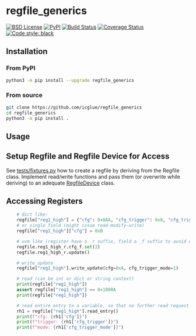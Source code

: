 # regfile\_generics

[![BSD License][bsdlicense-button]][bsdlicense]
[![PyPI][pypi-button]][pypi]
[![Build Status][build-button]][build]
[![Coverage Status][codecov-button]][codecov]
[![Code style: black][black-button]][black]

[bsdlicense-button]: https://img.shields.io/github/license/icglue/regfile_generics
[bsdlicense]: https://opensource.org/license/bsd-2-clause/
[pypi-button]: https://img.shields.io/pypi/v/regfile_generics
[pypi]: https://pypi.org/project/regfile-generics/
[build-button]: https://github.com/icglue/regfile_generics/workflows/CI/badge.svg?event=push
[build]: https://github.com/icglue/regfile_generics/actions?query=workflow%3ACI+event%3Apush
[codecov-button]: https://codecov.io/gh/icglue/regfile_generics/branch/master/graph/badge.svg
[codecov]: https://codecov.io/gh/icglue/regfile_generics/tree/master
[black-button]: https://img.shields.io/badge/code%20style-black-000000.svg
[black]: https://github.com/psf/black

## Installation

### From PyPI

```bash
python3 -m pip install --upgrade regfile_generics
```

### From source

```bash
git clone https://github.com/icglue/regfile_generics
cd regfile_generics
python3 -m pip install .
```

## Usage

## Setup Regfile and Regfile Device for Access

See [tests/fixtures.py](https://github.com/icglue/regfile_generics/blob/master/tests/fixtures.py) how to create a regfile by deriving from the Regfile class.
Implement read/write functions and pass them (or overwrite while deriving) to an adequate [RegfileDevice](https://github.com/icglue/regfile_generics/blob/master/src/regfile_generics/regfile_device.py) class.

## Accessing Registers

```python
    # dict like:
    regfile["reg1_high"] = {"cfg": 0x0AA, "cfg_trigger": 0x0, "cfg_trigger_mode": 0x0}
    # or single field (might issue read-modify-write)
    regfile["reg1_high"]["cfg"] = 0xB

    # uvm like (register have a _r suffix, field a _f suffix to avoid collisions):
    regfile.reg1_high_r.cfg_f.set(2)
    regfile.reg1_high_r.update()

    # write_update
    regfile["reg1_high"].write_update(cfg=0xA, cfg_trigger_mode=1)

    # read (can be int or dict or string context)
    print(regfile["reg1_high"])
    assert regfile["reg1_high"] == 0x1000A
    print(regfile["reg1_high"])

    # read entire entry to a variable, so that no further read request will be issued
    rh1 = regfile["reg1_high"].read_entry()
    print(f"cfg: {rh1['cfg']}")
    print(f"trigger: {rh1['cfg_trigger']}")
    print(f"mode: {rh1['cfg_trigger_mode']}")
```
